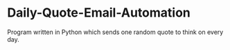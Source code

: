 # Daily-Quote-Email-Automation
Program written in Python which sends one random quote to think on every day.

